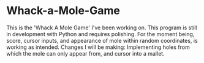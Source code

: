 # Whack-a-Mole-Game
This is the 'Whack A Mole Game' I've been working on. This program is still in development with Python and requires polishing. For the moment being, score, cursor inputs, and appearance of mole within random coordinates, is working as intended. Changes I will be making: Implementing holes from which the mole can only appear from, and cursor into a mallet.
